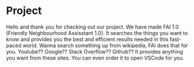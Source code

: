 # Project
Hello and thank you for checking out our project. We have made FAI 1.0 (Friendly Neighbourhood Assisstant 1.0).
It searches the things you want to know and provides you the best and efficient results needed in this fast-paced world. Wanna search something up from wikipedia, FAI does that for you. Youtube?? Google?? Stack Overflow?? Github?? It provides anything you want from these sites. You can even order it to open VSCode for you.
